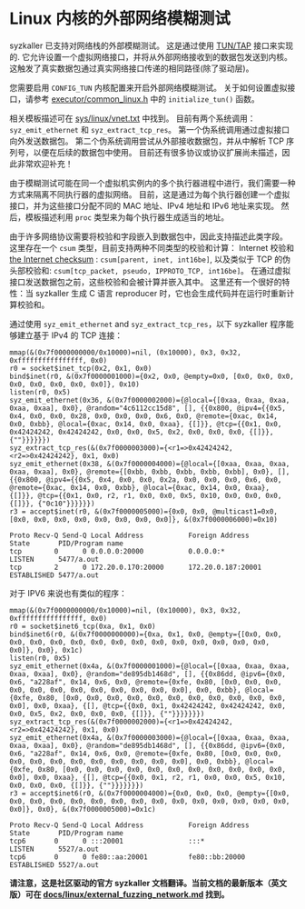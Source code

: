 Linux 内核的外部网络模糊测试
=========================================

syzkaller 已支持对网络栈的外部模糊测试。
这是通过使用 [TUN/TAP](https://www.kernel.org/doc/Documentation/networking/tuntap.txt) 接口来实现的.
它允许设置一个虚拟网络接口，并将从外部网络接收到的数据包发送到内核。
这触发了真实数据包通过真实网络接口传递的相同路径(除了驱动层)。

您需要启用 `CONFIG_TUN` 内核配置来开启外部网络模糊测试。
关于如何设置虚拟接口，请参考 [executor/common_linux.h](/executor/common_linux.h) 中的 `initialize_tun()` 函数。

相关模板描述可在 [sys/linux/vnet.txt](/sys/linux/vnet.txt) 中找到。
目前有两个系统调用： `syz_emit_ethernet` 和 `syz_extract_tcp_res`。
第一个伪系统调用通过虚拟接口向外发送数据包。
第二个伪系统调用尝试从外部接收数据包，并从中解析 TCP 序列号，以便在后续的数据包中使用。
目前还有很多协议或协议扩展尚未描述，因此非常欢迎补充！

由于模糊测试可能在同一个虚拟机实例内的多个执行器进程中进行，我们需要一种方式来隔离不同执行器的虚拟网络。
目前，这是通过为每个执行器创建一个虚拟接口，并为这些接口分配不同的 MAC 地址、IPv4 地址和 IPv6 地址来实现。
然后，模板描述利用 `proc` 类型来为每个执行器生成适当的地址。

由于许多网络协议需要将校验和字段嵌入到数据包中，因此支持描述此类字段。
这里存在一个 `csum` 类型，目前支持两种不同类型的校验和计算：
Internet 校验和 [the Internet checksum](https://tools.ietf.org/html/rfc1071) : `csum[parent, inet, int16be]`,
以及类似于 TCP 的伪头部校验和: `csum[tcp_packet, pseudo, IPPROTO_TCP, int16be]`。
在通过虚拟接口发送数据包之前，这些校验和会被计算并嵌入其中。
这里还有一个很好的特性：当 syzkaller 生成 C 语言 reproducer 时，它也会生成代码并在运行时重新计算校验和。

通过使用 `syz_emit_ethernet` and `syz_extract_tcp_res`，以下 syzkaller 程序能够建立基于 IPv4 的 TCP 连接：

```
mmap(&(0x7f0000000000/0x10000)=nil, (0x10000), 0x3, 0x32, 0xffffffffffffffff, 0x0)
r0 = socket$inet_tcp(0x2, 0x1, 0x0)
bind$inet(r0, &(0x7f0000001000)={0x2, 0x0, @empty=0x0, [0x0, 0x0, 0x0, 0x0, 0x0, 0x0, 0x0, 0x0]}, 0x10)
listen(r0, 0x5)
syz_emit_ethernet(0x36, &(0x7f0000002000)={@local={[0xaa, 0xaa, 0xaa, 0xaa, 0xaa], 0x0}, @random="4c6112cc15d8", [], {{0x800, @ipv4={{0x5, 0x4, 0x0, 0x0, 0x28, 0x0, 0x0, 0x0, 0x6, 0x0, @remote={0xac, 0x14, 0x0, 0xbb}, @local={0xac, 0x14, 0x0, 0xaa}, {[]}}, @tcp={{0x1, 0x0, 0x42424242, 0x42424242, 0x0, 0x0, 0x5, 0x2, 0x0, 0x0, 0x0, {[]}}, {""}}}}}})
syz_extract_tcp_res(&(0x7f0000003000)={<r1=>0x42424242, <r2=>0x42424242}, 0x1, 0x0)
syz_emit_ethernet(0x38, &(0x7f0000004000)={@local={[0xaa, 0xaa, 0xaa, 0xaa, 0xaa], 0x0}, @remote={[0xbb, 0xbb, 0xbb, 0xbb, 0xbb], 0x0}, [], {{0x800, @ipv4={{0x5, 0x4, 0x0, 0x0, 0x2a, 0x0, 0x0, 0x0, 0x6, 0x0, @remote={0xac, 0x14, 0x0, 0xbb}, @local={0xac, 0x14, 0x0, 0xaa}, {[]}}, @tcp={{0x1, 0x0, r2, r1, 0x0, 0x0, 0x5, 0x10, 0x0, 0x0, 0x0, {[]}}, {"0c10"}}}}}})
r3 = accept$inet(r0, &(0x7f0000005000)={0x0, 0x0, @multicast1=0x0, [0x0, 0x0, 0x0, 0x0, 0x0, 0x0, 0x0, 0x0]}, &(0x7f0000006000)=0x10)
```

```
Proto Recv-Q Send-Q Local Address           Foreign Address         State       PID/Program name
tcp        0      0 0.0.0.0:20000           0.0.0.0:*               LISTEN      5477/a.out
tcp        2      0 172.20.0.170:20000      172.20.0.187:20001      ESTABLISHED 5477/a.out
```

对于 IPV6 来说也有类似的程序：

```
mmap(&(0x7f0000000000/0x10000)=nil, (0x10000), 0x3, 0x32, 0xffffffffffffffff, 0x0)
r0 = socket$inet6_tcp(0xa, 0x1, 0x0)
bind$inet6(r0, &(0x7f0000000000)={0xa, 0x1, 0x0, @empty={[0x0, 0x0, 0x0, 0x0, 0x0, 0x0, 0x0, 0x0, 0x0, 0x0, 0x0, 0x0, 0x0, 0x0, 0x0, 0x0]}, 0x0}, 0x1c)
listen(r0, 0x5)
syz_emit_ethernet(0x4a, &(0x7f0000001000)={@local={[0xaa, 0xaa, 0xaa, 0xaa, 0xaa], 0x0}, @random="de895db1468d", [], {{0x86dd, @ipv6={0x0, 0x6, "a228af", 0x14, 0x6, 0x0, @remote={0xfe, 0x80, [0x0, 0x0, 0x0, 0x0, 0x0, 0x0, 0x0, 0x0, 0x0, 0x0, 0x0, 0x0], 0x0, 0xbb}, @local={0xfe, 0x80, [0x0, 0x0, 0x0, 0x0, 0x0, 0x0, 0x0, 0x0, 0x0, 0x0, 0x0, 0x0], 0x0, 0xaa}, {[], @tcp={{0x0, 0x1, 0x42424242, 0x42424242, 0x0, 0x0, 0x5, 0x2, 0x0, 0x0, 0x0, {[]}}, {""}}}}}}})
syz_extract_tcp_res(&(0x7f0000002000)={<r1=>0x42424242, <r2=>0x42424242}, 0x1, 0x0)
syz_emit_ethernet(0x4a, &(0x7f0000003000)={@local={[0xaa, 0xaa, 0xaa, 0xaa, 0xaa], 0x0}, @random="de895db1468d", [], {{0x86dd, @ipv6={0x0, 0x6, "a228af", 0x14, 0x6, 0x0, @remote={0xfe, 0x80, [0x0, 0x0, 0x0, 0x0, 0x0, 0x0, 0x0, 0x0, 0x0, 0x0, 0x0, 0x0], 0x0, 0xbb}, @local={0xfe, 0x80, [0x0, 0x0, 0x0, 0x0, 0x0, 0x0, 0x0, 0x0, 0x0, 0x0, 0x0, 0x0], 0x0, 0xaa}, {[], @tcp={{0x0, 0x1, r2, r1, 0x0, 0x0, 0x5, 0x10, 0x0, 0x0, 0x0, {[]}}, {""}}}}}}})
r3 = accept$inet6(r0, &(0x7f0000004000)={0x0, 0x0, 0x0, @empty={[0x0, 0x0, 0x0, 0x0, 0x0, 0x0, 0x0, 0x0, 0x0, 0x0, 0x0, 0x0, 0x0, 0x0, 0x0, 0x0]}, 0x0}, &(0x7f0000005000)=0x1c)
```

```
Proto Recv-Q Send-Q Local Address           Foreign Address         State       PID/Program name
tcp6       0      0 :::20001                :::*                    LISTEN      5527/a.out
tcp6       0      0 fe80::aa:20001          fe80::bb:20000          ESTABLISHED 5527/a.out
```

**请注意，这是社区驱动的官方 syzkaller 文档翻译。当前文档的最新版本（英文版）可在 [docs/linux/external_fuzzing_network.md](/docs/linux/external_fuzzing_network.md) 找到。**
